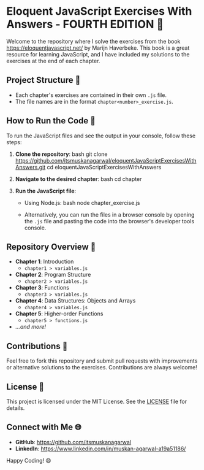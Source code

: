 # Eloquent JavaScript Exercises With Answers - FOURTH EDITION 🎉

Welcome to the repository where I solve the exercises from the book https://eloquentjavascript.net/ by Marijn Haverbeke. This book is a great resource for learning JavaScript, and I have included my solutions to the exercises at the end of each chapter.

## Project Structure 📂

- Each chapter's exercises are contained in their own `.js` file.
- The file names are in the format `chapter<number>_exercise.js`.

## How to Run the Code 🚀

To run the JavaScript files and see the output in your console, follow these steps:

1. **Clone the repository**:
    bash
    git clone https://github.com/itsmuskanagarwal/eloquentJavaScriptExercisesWithAnswers.git
    cd eloquentJavaScriptExercisesWithAnswers
    

2. **Navigate to the desired chapter**:
    bash
    cd chapter<number>
    

3. **Run the JavaScript file**:
    - Using Node.js:
        bash
        node chapter<number>_exercise.js
        

    - Alternatively, you can run the files in a browser console by opening the `.js` file and pasting the code into the browser's developer tools console.

## Repository Overview 🌟

- **Chapter 1**: Introduction
    - `chapter1 > variables.js`
- **Chapter 2**: Program Structure
    - `chapter2 > variables.js`
- **Chapter 3**: Functions
    - `chapter3 > variables.js`
- **Chapter 4**: Data Structures: Objects and Arrays
    - `chapter4 > variables.js`
- **Chapter 5**: Higher-order Functions
    - `chapter5 > functions.js`
- *...and more!*

## Contributions 🤝

Feel free to fork this repository and submit pull requests with improvements or alternative solutions to the exercises. Contributions are always welcome!

## License 📄

This project is licensed under the MIT License. See the [LICENSE](LICENSE) file for details.

## Connect with Me 🌐

- **GitHub**: https://github.com/itsmuskanagarwal
- **LinkedIn**: https://www.linkedin.com/in/muskan-agarwal-a19a51186/

Happy Coding! 😄

